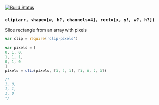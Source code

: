 [![Build Status](https://travis-ci.org/dy/clip-pixels.svg?branch=master)](https://travis-ci.org/dy/clip-pixels)

### `clip(arr, shape=[w, h?, channels=4], rect=[x, y?, w?, h?])`

Slice rectangle from an array with pixels

```js
var clip = require('clip-pixels')

var pixels = [
0, 1, 0,
1, 1, 1,
0, 1, 0
]
pixels = clip(pixels, [3, 3, 1], [1, 0, 2, 3])

/*
1, 0,
1, 1,
1, 0
*/
```
